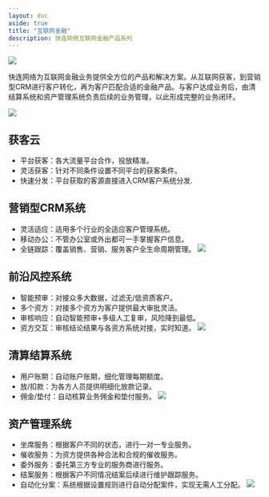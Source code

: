 ```yaml
---
layout: doc
aside: true
title: "互联网金融"
description: 快连网络互联网金融产品系列
---
```


![](/static/fin/fintech/banner_4.jpg "")

快连网络为互联网金融业务提供全方位的产品和解决方案。从互联网获客，到营销型CRM进行客户转化，再为客户匹配合适的金融产品。与客户达成业务后，由清结算系统和资产管理系统负责后续的业务管理，以此形成完整的业务闭环。

![](/static/fin/fintech/overview.png "")



## 获客云
- 平台获客：各大流量平台合作，投放精准。
- 灵活获客：针对不同条件设置不同平台的获客条件。
- 快速分发：平台获取的客源直接进入CRM客户系统分发.

## 营销型CRM系统
- 灵活适应：适用多个行业的全适应客户管理系统。
- 移动办公：不管办公室或外出都可一手掌握客户信息。
- 全链跟踪：覆盖销售、营销、服务客户全生命周期管理。
![](/static/fin/fintech/crm.png "")

## 前沿风控系统
- 智能预审：对接众多大数据，过滤无/低资质客户。
- 多个资方：对接多个资方为客户提供最大审批灵活。
- 审核响应：自动智能预审+多级人工复审，风险降到最低。
- 资方交互：审核结论结果与各资方系统对接，实时知道。
![](/static/fin/fintech/riskmgr.png "")

## 清算结算系统
- 用户账期：自动账户账期，细化管理每期额度。
- 放/扣款：为各方人员提供明细化放款记录。
- 佣金/垫付：自动核算业务佣金和垫付服务。
![](/static/fin/fintech/settle.png "")

## 资产管理系统
- 坐席服务：根据客户不同的状态，进行一对一专业服务。
- 催收服务：为资方提供各种合法和合规的催收服务。
- 委外服务：委托第三方专业的服务商进行服务。
- 结案服务：根据客户不同情况结案后续进行维护跟踪服务。
- 自动化分案：系统根据设置规则进行自动分配案件，实现无需人工分配。
![](/static/fin/fintech/coll.png "")

